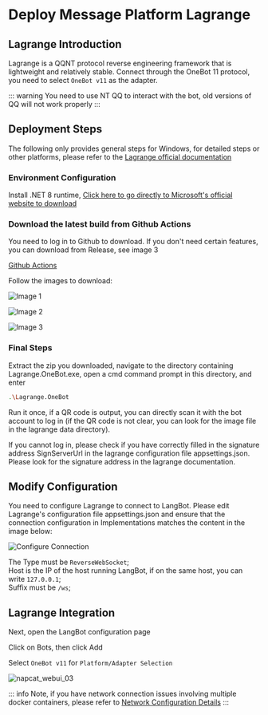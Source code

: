 # Deploy Message Platform Lagrange

## Lagrange Introduction

Lagrange is a QQNT protocol reverse engineering framework that is lightweight and relatively stable. Connect through the OneBot 11 protocol, you need to select `OneBot v11` as the adapter.

::: warning
You need to use NT QQ to interact with the bot, old versions of QQ will not work properly
:::

## Deployment Steps

The following only provides general steps for Windows, for detailed steps or other platforms, please refer to the [Lagrange official documentation](https://lagrangedev.github.io/Lagrange.Doc/Lagrange.OneBot/)

### Environment Configuration

Install .NET 8 runtime, [Click here to go directly to Microsoft's official website to download](https://dotnet.microsoft.com/zh-cn/download/dotnet/thank-you/runtime-desktop-8.0.4-windows-x64-installer)

### Download the latest build from Github Actions

You need to log in to Github to download. If you don't need certain features, you can download from Release, see image 3

[Github Actions](https://github.com/KonataDev/Lagrange.Core/actions)  

Follow the images to download:

![Image 1](/assets/image/zh/deploy/bots/qq/onebot/lagrange/dl_lgr_1.png)

![Image 2](/assets/image/zh/deploy/bots/qq/onebot/lagrange/dl_lgr_2.png)

![Image 3](/assets/image/zh/deploy/bots/qq/onebot/lagrange/dl_lgr_3.png)

### Final Steps

Extract the zip you downloaded, navigate to the directory containing Lagrange.OneBot.exe, open a cmd command prompt in this directory, and enter

```bash
.\Lagrange.OneBot
```

Run it once, if a QR code is output, you can directly scan it with the bot account to log in (if the QR code is not clear, you can look for the image file in the lagrange data directory).  

If you cannot log in, please check if you have correctly filled in the signature address SignServerUrl in the lagrange configuration file appsettings.json. Please look for the signature address in the lagrange documentation.  

## Modify Configuration

You need to configure Lagrange to connect to LangBot. Please edit Lagrange's configuration file appsettings.json and ensure that the connection configuration in Implementations matches the content in the image below:

![Configure Connection](/assets/image/zh/deploy/bots/qq/onebot/lagrange/config_lgr.png)

The Type must be `ReverseWebSocket`;  
Host is the IP of the host running LangBot, if on the same host, you can write `127.0.0.1`;   
Suffix must be `/ws`;  

## Lagrange Integration

Next, open the LangBot configuration page

Click on Bots, then click Add

Select `OneBot v11` for `Platform/Adapter Selection`

![napcat_webui_03](/assets/image/zh/deploy/bots/qq/onebot/napcat/napcat_webui_03.png)

::: info
Note, if you have network connection issues involving multiple docker containers, please refer to [Network Configuration Details](/en/workshop/network-details)
:::
